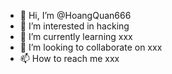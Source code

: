 - 👋 Hi, I’m @HoangQuan666
- 👀 I’m interested in hacking
- 🌱 I’m currently learning xxx
- 💞️ I’m looking to collaborate on xxx
- 📫 How to reach me xxx

<!---
HoangQuan666/HoangQuan666 is a ✨ special ✨ repository because its `README.md` (this file) appears on your GitHub profile.
You can click the Preview link to take a look at your changes.
xxx
